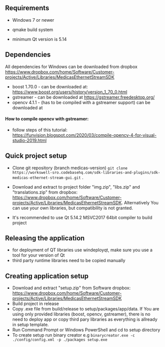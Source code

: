 ## Requirements
- Windows 7 or newer

- qmake build system

- minimum Qt version is 5.14

  

## Dependencies

All dependencies for Windows can be downloaded from dropbox https://www.dropbox.com/home/Software/Customer-projects/Active/Libraries/MedicasEthernetStreamSDK

- boost 1.70.0 - can be downloaded at: https://www.boost.org/users/history/version_1_70_0.html
- gstreamer - can be downloaded at https://gstreamer.freedesktop.org/
- opencv 4.1.1 - (has to be compiled with a gstreamer support) can be downloaded at 

#### How to compile opencv with gstreamer:
- follow steps of this tutorial: https://funvision.blogspot.com/2020/03/compile-opencv-4-for-visual-studio-2019.html

  

## Quick project setup
- Clone git repository (branch medicas-version)	`git clone https://workswell-sro.codebasehq.com/sdk-libraries-and-plugins/sdk-medicas-ethernet-stream-gui.git` .

- Download and extract to project folder "img.zip", "libs.zip" and "translations.zip" from dropbox: https://www.dropbox.com/home/Software/Customer-projects/Active/Libraries/MedicasEthernetStreamSDK.  Alternatively You can use your own libraries, but compatibility is not granted.

- It's recommended to use Qt 5.14.2 MSVC2017 64bit compiler to build project

    
## Releasing the application
- for deployment of QT libraries use windeployqt, make sure you use a tool for your version of Qt
- third party runtime libraries need to be copied manually



## Creating application setup

- Download and extract "setup.zip" from Software dropbox: https://www.dropbox.com/home/Software/Customer-projects/Active/Libraries/MedicasEthernetStreamSDK
-  Build project in release
- Copy .exe file from build/release to setup/packages/app/data. If You are using only provided libraries (boost, opencv, gstreamer), there is no need to deploy app or copy third pary libraries as everything is allready in setup template.
-  Run Command Prompt or Windows PowerShell and cd to setup directory
- To create setup run binary creator e.g `binarycreator.exe -c ./config/config.xml -p ./packages setup.exe`